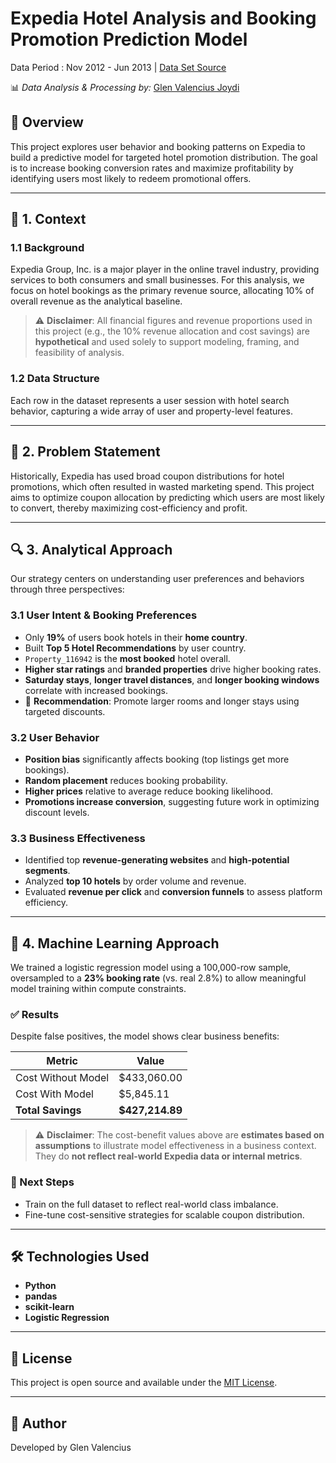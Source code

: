 # Expedia Hotel Analysis and Booking Promotion Prediction Model

Data Period : Nov 2012 - Jun 2013 | [Data Set Source]('https://www.kaggle.com/datasets/vijeetnigam26/expedia-hotel')

📊 *Data Analysis & Processing by:*  [Glen Valencius Joydi](https://github.com/glenvj-j)

## 📌 Overview

This project explores user behavior and booking patterns on Expedia to build a predictive model for targeted hotel promotion distribution. The goal is to increase booking conversion rates and maximize profitability by identifying users most likely to redeem promotional offers.

---

## 🏨 1. Context

### 1.1 Background

Expedia Group, Inc. is a major player in the online travel industry, providing services to both consumers and small businesses. For this analysis, we focus on hotel bookings as the primary revenue source, allocating 10% of overall revenue as the analytical baseline.

> ⚠️ **Disclaimer**: All financial figures and revenue proportions used in this project (e.g., the 10% revenue allocation and cost savings) are **hypothetical** and used solely to support modeling, framing, and feasibility of analysis.

### 1.2 Data Structure

Each row in the dataset represents a user session with hotel search behavior, capturing a wide array of user and property-level features.

---

## 🎯 2. Problem Statement

Historically, Expedia has used broad coupon distributions for hotel promotions, which often resulted in wasted marketing spend. This project aims to optimize coupon allocation by predicting which users are most likely to convert, thereby maximizing cost-efficiency and profit.

---

## 🔍 3. Analytical Approach

Our strategy centers on understanding user preferences and behaviors through three perspectives:

### 3.1 User Intent & Booking Preferences

- Only **19%** of users book hotels in their **home country**.
- Built **Top 5 Hotel Recommendations** by user country.
- `Property_116942` is the **most booked** hotel overall.
- **Higher star ratings** and **branded properties** drive higher booking rates.
- **Saturday stays**, **longer travel distances**, and **longer booking windows** correlate with increased bookings.
- 📌 **Recommendation**: Promote larger rooms and longer stays using targeted discounts.

### 3.2 User Behavior

- **Position bias** significantly affects booking (top listings get more bookings).
- **Random placement** reduces booking probability.
- **Higher prices** relative to average reduce booking likelihood.
- **Promotions increase conversion**, suggesting future work in optimizing discount levels.

### 3.3 Business Effectiveness

- Identified top **revenue-generating websites** and **high-potential segments**.
- Analyzed **top 10 hotels** by order volume and revenue.
- Evaluated **revenue per click** and **conversion funnels** to assess platform efficiency.

---

## 🤖 4. Machine Learning Approach

We trained a logistic regression model using a 100,000-row sample, oversampled to a **23% booking rate** (vs. real 2.8%) to allow meaningful model training within compute constraints.

### ✅ Results

Despite false positives, the model shows clear business benefits:

| Metric                | Value            |
|----------------------|------------------|
| Cost Without Model   | $433,060.00      |
| Cost With Model      | $5,845.11        |
| **Total Savings**    | **$427,214.89**  |

> ⚠️ **Disclaimer**: The cost-benefit values above are **estimates based on assumptions** to illustrate model effectiveness in a business context. They do **not reflect real-world Expedia data or internal metrics**.

### 🔭 Next Steps

- Train on the full dataset to reflect real-world class imbalance.
- Fine-tune cost-sensitive strategies for scalable coupon distribution.

---

## 🛠️ Technologies Used

- **Python**
- **pandas**
- **scikit-learn**
- **Logistic Regression**

---

## 📄 License

This project is open source and available under the [MIT License](LICENSE).

---

## 👤 Author

Developed by Glen Valencius
